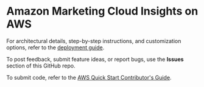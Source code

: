 # Amazon Marketing Cloud Insights on AWS

For architectural details, step-by-step instructions, and customization options, refer to the [deployment guide](https://fwd.aws/nAmW7?).

To post feedback, submit feature ideas, or report bugs, use the **Issues** section of this GitHub repo. 

To submit code, refer to the [AWS Quick Start Contributor's Guide](https://aws-quickstart.github.io/).
